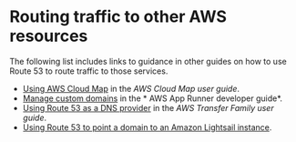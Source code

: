 # Routing traffic to other AWS resources<a name="routing-to-additional-aws-resources"></a>

The following list includes links to guidance in other guides on how to use Route 53 to route traffic to those services\.
+ [Using AWS Cloud Map](https://docs.aws.amazon.com/cloud-map/latest/dg/using-cloud-map.html) in the *AWS Cloud Map user guide*\.
+ [Manage custom domains](https://docs.aws.amazon.com/apprunner/latest/dg/manage-custom-domains.html) in the * AWS App Runner developer guide*\.
+ [Using Route 53 as a DNS provider](https://docs.aws.amazon.com/transfer/latest/userguide/requirements-dns.html#requirements-use-r53) in the *AWS Transfer Family user guide*\.
+ [Using Route 53 to point a domain to an Amazon Lightsail instance](https://lightsail.aws.amazon.com/ls/docs/en_us/articles/amazon-lightsail-using-route-53-to-point-a-domain-to-an-instance)\.
